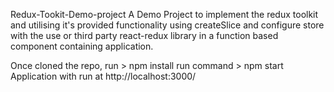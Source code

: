 Redux-Tookit-Demo-project
A Demo Project to implement the redux toolkit and utilising it's provided functionality using createSlice and configure store with the use or third party react-redux library in a function based component containing application.

Once cloned the repo, run > npm install
run command > npm start
Application with run at http://localhost:3000/
